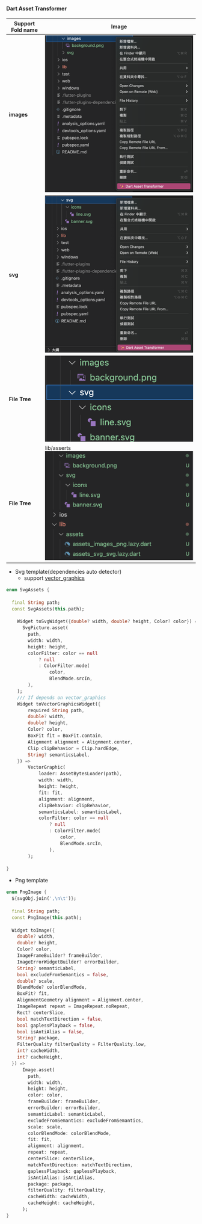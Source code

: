 #### Dart Asset Transformer

| Support Fold name  | Image                                           |
|---------------|-------------------------------------------------|
| **images** | ![](../image/assets_creater/support_png.png)    |
| **svg** | ![](../image/assets_creater/support_svg.png)    |
| **File Tree** | ![](../image/assets_creater/all_data.png)       |
| **File Tree** | lib/asserts ![](../image/assets_creater/create.png)    


* Svg template(dependencies auto detector)
  - support [vector_graphics](https://pub.dev/packages/vector_graphics)
  
```dart
enum SvgAssets {

  final String path;
  const SvgAssets(this.path);

    Widget toSvgWidget({double? width, double? height, Color? color}) =>
      SvgPicture.asset(
        path,
        width: width,
        height: height,
        colorFilter: color == null
            ? null
            : ColorFilter.mode(
                color,
                BlendMode.srcIn,
        ),
    );
    /// If depends on vector_graphics
    Widget toVectorGraphicsWidget({
        required String path, 
        double? width,
        double? height,
        Color? color,
        BoxFit fit = BoxFit.contain, 
        Alignment alignment = Alignment.center,
        Clip clipBehavior = Clip.hardEdge,
        String? semanticsLabel, 
    }) =>
        VectorGraphic(
            loader: AssetBytesLoader(path),
            width: width,
            height: height,
            fit: fit,
            alignment: alignment,
            clipBehavior: clipBehavior,
            semanticsLabel: semanticsLabel,
            colorFilter: color == null
                ? null
                : ColorFilter.mode(
                    color,
                    BlendMode.srcIn,
                ),
        );

}


```

* Png template
  
```dart
enum PngImage {
  ${svgObj.join(',\n\t')};

  final String path;
  const PngImage(this.path);
  
  Widget toImage({
    double? width,
    double? height,
    Color? color,
    ImageFrameBuilder? frameBuilder,
    ImageErrorWidgetBuilder? errorBuilder,
    String? semanticLabel,
    bool excludeFromSemantics = false,
    double? scale,
    BlendMode? colorBlendMode,
    BoxFit? fit,
    AlignmentGeometry alignment = Alignment.center,
    ImageRepeat repeat = ImageRepeat.noRepeat,
    Rect? centerSlice,
    bool matchTextDirection = false,
    bool gaplessPlayback = false,
    bool isAntiAlias = false,
    String? package,
    FilterQuality filterQuality = FilterQuality.low,
    int? cacheWidth,
    int? cacheHeight,
  }) =>
      Image.asset(
        path,
        width: width,
        height: height,
        color: color,
        frameBuilder: frameBuilder,
        errorBuilder: errorBuilder,
        semanticLabel: semanticLabel,
        excludeFromSemantics: excludeFromSemantics,
        scale: scale,
        colorBlendMode: colorBlendMode,
        fit: fit,
        alignment: alignment,
        repeat: repeat,
        centerSlice: centerSlice,
        matchTextDirection: matchTextDirection,
        gaplessPlayback: gaplessPlayback,
        isAntiAlias: isAntiAlias,
        package: package,
        filterQuality: filterQuality,
        cacheWidth: cacheWidth,
        cacheHeight: cacheHeight,
      );
}


```